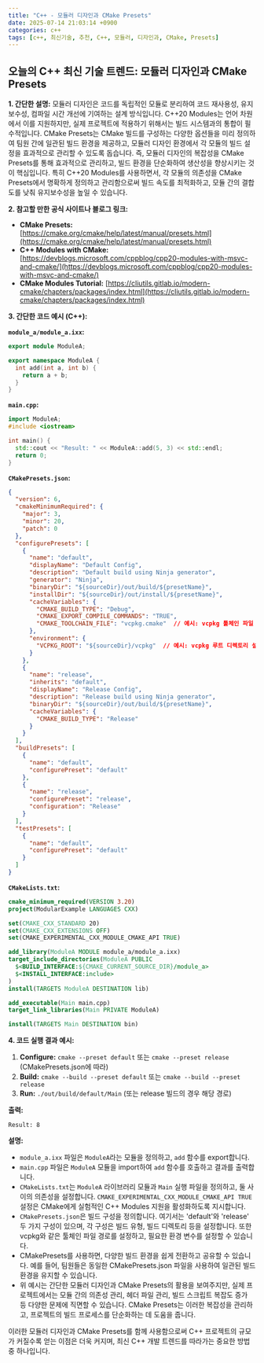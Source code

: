 ```yaml
---
title: "C++ - 모듈러 디자인과 CMake Presets"
date: 2025-07-14 21:03:14 +0900
categories: c++
tags: [c++, 최신기술, 추천, C++, 모듈러, 디자인과, CMake, Presets]
---
```


## 오늘의 C++ 최신 기술 트렌드: **모듈러 디자인과 CMake Presets**

**1. 간단한 설명:**
모듈러 디자인은 코드를 독립적인 모듈로 분리하여 코드 재사용성, 유지보수성, 컴파일 시간 개선에 기여하는 설계 방식입니다. C++20 Modules는 언어 차원에서 이를 지원하지만, 실제 프로젝트에 적용하기 위해서는 빌드 시스템과의 통합이 필수적입니다. CMake Presets는 CMake 빌드를 구성하는 다양한 옵션들을 미리 정의하여 팀원 간에 일관된 빌드 환경을 제공하고, 모듈러 디자인 환경에서 각 모듈의 빌드 설정을 효과적으로 관리할 수 있도록 돕습니다. 즉, 모듈러 디자인의 복잡성을 CMake Presets를 통해 효과적으로 관리하고, 빌드 환경을 단순화하여 생산성을 향상시키는 것이 핵심입니다.  특히 C++20 Modules를 사용하면서, 각 모듈의 의존성을 CMake Presets에서 명확하게 정의하고 관리함으로써 빌드 속도를 최적화하고, 모듈 간의 결합도를 낮춰 유지보수성을 높일 수 있습니다.

**2. 참고할 만한 공식 사이트나 블로그 링크:**

*   **CMake Presets:** [https://cmake.org/cmake/help/latest/manual/presets.html](https://cmake.org/cmake/help/latest/manual/presets.html)
*   **C++ Modules with CMake:** [https://devblogs.microsoft.com/cppblog/cpp20-modules-with-msvc-and-cmake/](https://devblogs.microsoft.com/cppblog/cpp20-modules-with-msvc-and-cmake/)
*   **CMake Modules Tutorial:** [https://cliutils.gitlab.io/modern-cmake/chapters/packages/index.html](https://cliutils.gitlab.io/modern-cmake/chapters/packages/index.html)

**3. 간단한 코드 예시 (C++):**

**`module_a/module_a.ixx`:**

```cpp
export module ModuleA;

export namespace ModuleA {
  int add(int a, int b) {
    return a + b;
  }
}
```

**`main.cpp`:**

```cpp
import ModuleA;
#include <iostream>

int main() {
  std::cout << "Result: " << ModuleA::add(5, 3) << std::endl;
  return 0;
}
```

**`CMakePresets.json`:**

```json
{
  "version": 6,
  "cmakeMinimumRequired": {
    "major": 3,
    "minor": 20,
    "patch": 0
  },
  "configurePresets": [
    {
      "name": "default",
      "displayName": "Default Config",
      "description": "Default build using Ninja generator",
      "generator": "Ninja",
      "binaryDir": "${sourceDir}/out/build/${presetName}",
      "installDir": "${sourceDir}/out/install/${presetName}",
      "cacheVariables": {
        "CMAKE_BUILD_TYPE": "Debug",
        "CMAKE_EXPORT_COMPILE_COMMANDS": "TRUE",
        "CMAKE_TOOLCHAIN_FILE": "vcpkg.cmake"  // 예시: vcpkg 툴체인 파일 사용
      },
      "environment": {
        "VCPKG_ROOT": "${sourceDir}/vcpkg"  // 예시: vcpkg 루트 디렉토리 설정
      }
    },
    {
      "name": "release",
      "inherits": "default",
      "displayName": "Release Config",
      "description": "Release build using Ninja generator",
      "binaryDir": "${sourceDir}/out/build/${presetName}",
      "cacheVariables": {
        "CMAKE_BUILD_TYPE": "Release"
      }
    }
  ],
  "buildPresets": [
    {
      "name": "default",
      "configurePreset": "default"
    },
    {
      "name": "release",
      "configurePreset": "release",
      "configuration": "Release"
    }
  ],
  "testPresets": [
    {
      "name": "default",
      "configurePreset": "default"
    }
  ]
}
```

**`CMakeLists.txt`:**

```cmake
cmake_minimum_required(VERSION 3.20)
project(ModularExample LANGUAGES CXX)

set(CMAKE_CXX_STANDARD 20)
set(CMAKE_CXX_EXTENSIONS OFF)
set(CMAKE_EXPERIMENTAL_CXX_MODULE_CMAKE_API TRUE)

add_library(ModuleA MODULE module_a/module_a.ixx)
target_include_directories(ModuleA PUBLIC
  $<BUILD_INTERFACE:${CMAKE_CURRENT_SOURCE_DIR}/module_a>
  $<INSTALL_INTERFACE:include>
)
install(TARGETS ModuleA DESTINATION lib)

add_executable(Main main.cpp)
target_link_libraries(Main PRIVATE ModuleA)

install(TARGETS Main DESTINATION bin)
```

**4. 코드 실행 결과 예시:**

1.  **Configure:** `cmake --preset default` 또는 `cmake --preset release` (CMakePresets.json에 따라)
2.  **Build:** `cmake --build --preset default` 또는 `cmake --build --preset release`
3.  **Run:** `./out/build/default/Main` (또는 release 빌드의 경우 해당 경로)

**출력:**

```
Result: 8
```

**설명:**

*   `module_a.ixx` 파일은 `ModuleA`라는 모듈을 정의하고, `add` 함수를 export합니다.
*   `main.cpp` 파일은 `ModuleA` 모듈을 import하여 `add` 함수를 호출하고 결과를 출력합니다.
*   `CMakeLists.txt`는 `ModuleA` 라이브러리 모듈과 `Main` 실행 파일을 정의하고, 둘 사이의 의존성을 설정합니다.  `CMAKE_EXPERIMENTAL_CXX_MODULE_CMAKE_API TRUE` 설정은 CMake에게 실험적인 C++ Modules 지원을 활성화하도록 지시합니다.
*   `CMakePresets.json`은 빌드 구성을 정의합니다.  여기서는 'default'와 'release' 두 가지 구성이 있으며, 각 구성은 빌드 유형, 빌드 디렉토리 등을 설정합니다.  또한 vcpkg와 같은 툴체인 파일 경로를 설정하고, 필요한 환경 변수를 설정할 수 있습니다.
*   CMakePresets를 사용하면, 다양한 빌드 환경을 쉽게 전환하고 공유할 수 있습니다. 예를 들어, 팀원들은 동일한 CMakePresets.json 파일을 사용하여 일관된 빌드 환경을 유지할 수 있습니다.
*   위 예시는 간단한 모듈러 디자인과 CMake Presets의 활용을 보여주지만, 실제 프로젝트에서는 모듈 간의 의존성 관리, 헤더 파일 관리, 빌드 스크립트 복잡도 증가 등 다양한 문제에 직면할 수 있습니다. CMake Presets는 이러한 복잡성을 관리하고, 프로젝트의 빌드 프로세스를 단순화하는 데 도움을 줍니다.

이러한 모듈러 디자인과 CMake Presets를 함께 사용함으로써 C++ 프로젝트의 규모가 커질수록 얻는 이점은 더욱 커지며, 최신 C++ 개발 트렌드를 따라가는 중요한 방법 중 하나입니다.


